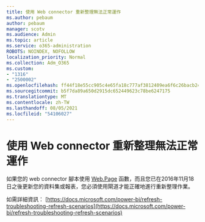 ```yaml
---
title: 使用 Web connector 重新整理無法正常運作
ms.author: pebaum
author: pebaum
manager: scotv
ms.audience: Admin
ms.topic: article
ms.service: o365-administration
ROBOTS: NOINDEX, NOFOLLOW
localization_priority: Normal
ms.collection: Adm_O365
ms.custom:
- "1316"
- "2500002"
ms.openlocfilehash: ff44f18e55cc905c4e65fa18c777af3812409ea6f6c26bacb24a7758c2749b5a
ms.sourcegitcommit: b5f7da89a650d2915dc652449623c78be6247175
ms.translationtype: MT
ms.contentlocale: zh-TW
ms.lasthandoff: 08/05/2021
ms.locfileid: "54106027"
---
```

# <a name="refresh-using-web-connector-doesnt-work-properly"></a>使用 Web connector 重新整理無法正常運作

如果您的 web connector 腳本使用 [Web.Page](https://msdn.microsoft.com/library/mt260924.aspx) 函數，而且您已在2016年11月18日之後更新您的資料集或報表，您必須使用閘道才能正確地進行重新整理作業。

如需詳細資訊： [https://docs.microsoft.com/power-bi/refresh-troubleshooting-refresh-scenarios](https://docs.microsoft.com/power-bi/refresh-troubleshooting-refresh-scenarios)

